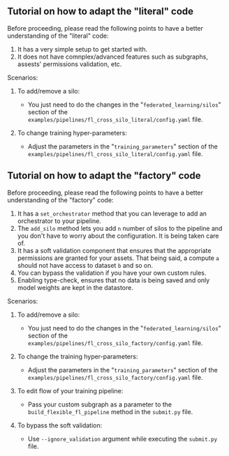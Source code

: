 ## Tutorial on how to adapt the "literal" code

Before proceeding, please read the following points to have a better understanding of the "literal" code:
1. It has a very simple setup to get started with.
2. It does not have comnplex/advanced features such as subgraphs, assests' permissions validation, etc. 

Scenarios:
1. To add/remove a silo:
    - You just need to do the changes in the "`federated_learning/silos`" section of the `examples/pipelines/fl_cross_silo_literal/config.yaml` file.

2. To change training hyper-parameters:
    - Adjust the parameters in the "`training_parameters`" section of the `examples/pipelines/fl_cross_silo_literal/config.yaml` file.


## Tutorial on how to adapt the "factory" code

Before proceeding, please read the following points to have a better understanding of the "factory" code:
1. It has a `set_orchestrator` method that you can leverage to add an orchestrator to your pipeline.
2. The `add_silo` method lets you add `n` number of silos to the pipeline and you don't have to worry about the configuration. It is being taken care of.
3. It has a soft validation component that ensures that the appropriate permissions are granted for your assets. That being said, a compute `a` should not have access to dataset `b` and so on.
4. You can bypass the validation if you have your own custom rules.
5. Enabling type-check, ensures that no data is being saved and only model weights are kept in the datastore.

Scenarios:
1. To add/remove a silo:
    - You just need to do the changes in the "`federated_learning/silos`" section of the `examples/pipelines/fl_cross_silo_factory/config.yaml` file.

2. To change the training hyper-parameters:
    - Adjust the parameters in the "`training_parameters`" section of the `examples/pipelines/fl_cross_silo_factory/config.yaml` file.

3. To edit flow of your training pipeline:
    - Pass your custom subgraph as a parameter to the `build_flexible_fl_pipeline` method in the `submit.py` file.

4. To bypass the soft validation:
    - Use `--ignore_validation` argument while executing the `submit.py` file. 



